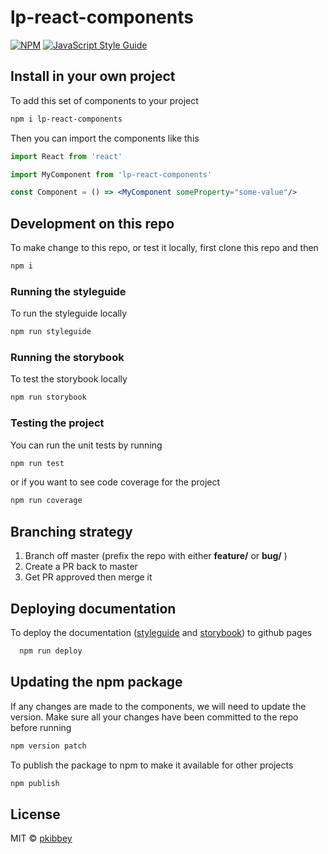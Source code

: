 # lp-react-components

[![NPM](https://img.shields.io/npm/v/lp-react-components.svg)](https://www.npmjs.com/package/lp-react-components) [![JavaScript Style Guide](https://img.shields.io/badge/code_style-standard-brightgreen.svg)](https://standardjs.com)

## Install in your own project

To add this set of components to your project

```bash
npm i lp-react-components
```

Then you can import the components like this

```jsx
import React from 'react'

import MyComponent from 'lp-react-components'

const Component = () => <MyComponent someProperty="some-value"/>
```

## Development on this repo

To make change to this repo, or test it locally, first clone this repo and then

```bash
npm i
```

### Running the styleguide

To run the styleguide locally

```bash
npm run styleguide
```

### Running the storybook

To test the storybook locally

```bash
npm run storybook
```

### Testing the project

You can run the unit tests by running

```bash
npm run test
```

or if you want to see code coverage for the project

```bash
npm run coverage
```

## Branching strategy

1. Branch off master (prefix the repo with either **feature/** or **bug/** )
2. Create a PR back to master
3. Get PR approved then merge it

## Deploying documentation

To deploy the documentation ([styleguide](https://pkibbey.github.io/lp-react-components/styleguide) and [storybook](https://pkibbey.github.io/lp-react-components/storybook)) to github pages

```bash
  npm run deploy
```

## Updating the npm package

If any changes are made to the components, we will need to update the version. Make sure all your changes have been committed to the repo before running

```bash
npm version patch
```

To publish the package to npm to make it available for other projects
```bash
npm publish
```

## License

MIT © [pkibbey](https://github.com/pkibbey)

